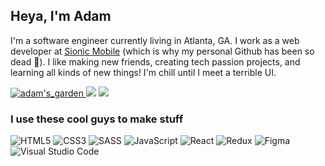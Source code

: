 ## Heya, I'm Adam


I'm a software engineer currently living in Atlanta, GA. I work as a web developer at [Sionic Mobile](https://sionicmobile.com/) (which is why my personal Github has been so dead 😬).
I like making new friends, creating tech passion projects, and learning all kinds of new things! 
I'm chill until I meet a terrible UI.

<a href="https://adams-garden.netlify.app/"> ![adam's_garden](https://user-images.githubusercontent.com/68540487/133674549-b7864c7e-41d5-41ec-b4b0-ac0c85b7c3b6.gif) <a/> 
<img src="https://anlucas.neocities.org/263gggk.gif" /> <img src="https://anlucas.neocities.org/affection.gif" />

### I use these cool guys to make stuff

<img alt="HTML5" src="https://img.shields.io/badge/html5%20-%23E34F26.svg?&style=for-the-badge&logo=html5&logoColor=white"/> <img alt="CSS3" src="https://img.shields.io/badge/css3%20-%231572B6.svg?&style=for-the-badge&logo=css3&logoColor=white"/> <img alt="SASS" src="https://img.shields.io/badge/SASS%20-hotpink.svg?&style=for-the-badge&logo=SASS&logoColor=white"/>  <img alt="JavaScript" src="https://img.shields.io/badge/javascript%20-%23323330.svg?&style=for-the-badge&logo=javascript&logoColor=%23F7DF1E"/> <img alt="React" src="https://img.shields.io/badge/react%20-%2320232a.svg?&style=for-the-badge&logo=react&logoColor=%2361DAFB"/> <img alt="Redux" src="https://img.shields.io/badge/redux%20-%23593d88.svg?&style=for-the-badge&logo=redux&logoColor=white"/>  <img alt="Figma" src="https://img.shields.io/badge/figma%20-%23F24E1E.svg?&style=for-the-badge&logo=figma&logoColor=white"/> <img alt="Visual Studio Code" src="https://img.shields.io/badge/Visual%20Studio%20Code-0078d7.svg?&style=for-the-badge&logo=visual-studio-code&logoColor=white"/>
<!-- ### You can also find me here -->

<!-- [<img alt="Twitter" src="https://img.shields.io/badge/Adam Davis_%20-%231DA1F2.svg?&style=for-the-badge&logo=Twitter&logoColor=white"/>](https://twitter.com/anniebombanie_) [<img alt="Medium" src="https://img.shields.io/badge/Medium-12100E?style=for-the-badge&logo=medium&logoColor=white"/>](https://anniebombanie.medium.com/) -->


<!--
**AdamDavisDeveloper/AdamDavisDeveloper** is a ✨ _special_ ✨ repository because its `README.md` (this file) appears on your GitHub profile.

Here are some ideas to get you started:

- 🔭 I’m currently working on ...
- 🌱 I’m currently learning ...
- 👯 I’m looking to collaborate on ...
- 🤔 I’m looking for help with ...
- 💬 Ask me about ...
- 📫 How to reach me: ...
- 😄 Pronouns: ...
- ⚡ Fun fact: ...
-->
